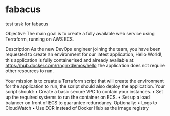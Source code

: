 # fabacus
test task for fabacus

Objective
The main goal is to create a fully available web service using Terraform, running on AWS ECS.

Description
As the new DevOps engineer joining the team, you have been requested to create an environment
for our latest application, Hello World!, this application is fully containerised and already available
at:
https://hub.docker.com/r/nginxdemos/hello
the application does not require other resources to run.

Your mission is to create a Terraform script that will create the environment for the application to
run, the script should also deploy the application.
Your script should:
• Create a basic secure VPC to contain your instances.
• Set up the required systems to run the container on ECS.
• Set up a load balancer on front of ECS to guarantee redundancy.
Optionally:
• Logs to CloudWatch
• Use ECR instead of Docker Hub as the image registry
